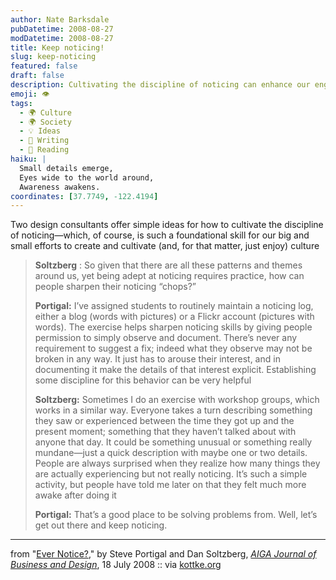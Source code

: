 ```yaml
---
author: Nate Barksdale
pubDatetime: 2008-08-27
modDatetime: 2008-08-27
title: Keep noticing!
slug: keep-noticing
featured: false
draft: false
description: Cultivating the discipline of noticing can enhance our engagement with the world around us.
emoji: 👁️
tags:
  - 🌍 Culture
  - 🌍 Society
  - 💡 Ideas
  - 📝 Writing
  - 📖 Reading
haiku: |
  Small details emerge,  
  Eyes wide to the world around,  
  Awareness awakens.
coordinates: [37.7749, -122.4194]
---
```


Two design consultants offer simple ideas for how to cultivate the discipline of noticing—which, of course, is such a foundational skill for our big and small efforts to create and cultivate (and, for that matter, just enjoy) culture

> **Soltzberg** : So given that there are all these patterns and themes around us, yet being adept at noticing requires practice, how can people sharpen their noticing “chops?”
>
> **Portigal:** I’ve assigned students to routinely maintain a noticing log, either a blog (words with pictures) or a Flickr account (pictures with words). The exercise helps sharpen noticing skills by giving people permission to simply observe and document. There’s never any requirement to suggest a fix; indeed what they observe may not be broken in any way. It just has to arouse their interest, and in documenting it make the details of that interest explicit. Establishing some discipline for this behavior can be very helpful
>
> **Soltzberg:** Sometimes I do an exercise with workshop groups, which works in a similar way. Everyone takes a turn describing something they saw or experienced between the time they got up and the present moment; something that they haven’t talked about with anyone that day. It could be something unusual or something really mundane—just a quick description with maybe one or two details. People are always surprised when they realize how many things they are actually experiencing but not really noticing. It’s such a simple activity, but people have told me later on that they felt much more awake after doing it
>
> **Portigal:** That’s a good place to be solving problems from. Well, let’s get out there and keep noticing.

---

from "[Ever Notice?](http://web.archive.org/web/20110514103124/http://www.aiga.org/content.cfm/ever-notice)," by Steve Portigal and Dan Soltzberg, [_AIGA Journal of Business and Design_](http://web.archive.org/web/20110514103124/http://www.aiga.org/content.cfm/ever-notice), 18 July 2008 :: via [kottke.org](http://www.kottke.org/08/08/supernoticing)
